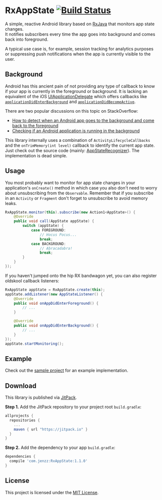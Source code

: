 RxAppState [![Build Status](https://travis-ci.org/jenzz/RxAppState.svg?branch=master)](https://travis-ci.org/jenzz/RxAppState)
==========
A simple, reactive Android library based on [RxJava](https://github.com/ReactiveX/RxJava) that monitors app state changes.  
It notifies subscribers every time the app goes into background and comes back into foreground.

A typical use case is, for example, session tracking for analytics purposes
or suppressing push notifications when the app is currently visible to the user.

Background
----------
Android has this ancient pain of not providing any type of callback to know if your app is currently in the foreground or background.
It is lacking an equivalent of the iOS [UIApplicationDelegate](https://developer.apple.com/library/ios/documentation/UIKit/Reference/UIApplicationDelegate_Protocol)
which offers callbacks like [`applicationDidEnterBackground`](https://developer.apple.com/library/ios/documentation/UIKit/Reference/UIApplicationDelegate_Protocol/#//apple_ref/occ/intfm/UIApplicationDelegate/applicationDidEnterBackground:)
and [`applicationDidBecomeActive`](https://developer.apple.com/library/ios/documentation/UIKit/Reference/UIApplicationDelegate_Protocol/#//apple_ref/occ/intfm/UIApplicationDelegate/applicationDidBecomeActive:).

There are two popular discussions on this topic on StackOverflow:

* [How to detect when an Android app goes to the background and come back to the foreground](http://stackoverflow.com/questions/4414171/how-to-detect-when-an-android-app-goes-to-the-background-and-come-back-to-the-fo)
* [Checking if an Android application is running in the background](http://stackoverflow.com/questions/3667022/checking-if-an-android-application-is-running-in-the-background)

This library internally uses a combination of `ActivityLifecycleCallbacks` and the `onTrimMemory(int level)` callback to identify the current app state.  
Just check out the source code (mainly: [AppStateRecognizer](https://github.com/jenzz/RxAppState/blob/master/library/src/main/java/com/jenzz/appstate/internal/AppStateRecognizer.java)).
The implementation is dead simple.

Usage
-----
You most probably want to monitor for app state changes in your application's `onCreate()` method
in which case you also don't need to worry about unsubscribing from the `Observable`.
Remember that if you subscribe in an `Activity` or `Fragment` don't forget to unsubscribe to avoid memory leaks.
```java
RxAppState.monitor(this).subscribe(new Action1<AppState>() {
    @Override
    public void call(AppState appState) {
        switch (appState) {
            case FOREGROUND:
                // Hocus Pocus...
                break;
            case BACKGROUND:
                // Abracadabra!
                break;
        }
    }
});
```

If you haven't jumped onto the hip RX bandwagon yet, you can also register oldskool callback listeners:
```java
RxAppState appState = RxAppState.create(this);
appState.addListener(new AppStateListener() {
    @Override
    public void onAppDidEnterForeground() {
        // ...
    }

    @Override
    public void onAppDidEnterBackground() {
        // ...
    }
});
appState.startMonitoring();
```

Example
-------
Check out the [sample project](https://github.com/jenzz/RxAppState/tree/master/sample) for an example implementation.

Download
--------
This library is published via [JitPack](https://jitpack.io/#jenzz/RxAppState).

**Step 1.** Add the JitPack repository to your project root `build.gradle`:

```groovy
allprojects {
  repositories {
	...
	maven { url "https://jitpack.io" }
  }
}
```

**Step 2.** Add the dependency to your app `build.gradle`:

```groovy
dependencies {
  compile 'com.jenzz:RxAppState:1.1.0'
}
```

License
-------
This project is licensed under the [MIT License](https://raw.githubusercontent.com/jenzz/RxAppState/master/LICENSE).